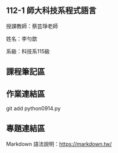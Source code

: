 ## 112-1 師大科技系程式語言
授課教師：蔡芸琤老師

姓名：李勻歆

系級：科技系115級
## 課程筆記區
## 作業連結區

git add python0914.py

## 專題連結區
Markdown 語法說明：https://markdown.tw/
